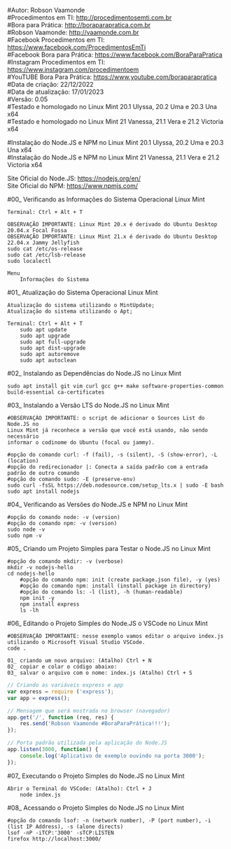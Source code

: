 #Autor: Robson Vaamonde<br>
#Procedimentos em TI: http://procedimentosemti.com.br<br>
#Bora para Prática: http://boraparapratica.com.br<br>
#Robson Vaamonde: http://vaamonde.com.br<br>
#Facebook Procedimentos em TI: https://www.facebook.com/ProcedimentosEmTi<br>
#Facebook Bora para Prática: https://www.facebook.com/BoraParaPratica<br>
#Instagram Procedimentos em TI: https://www.instagram.com/procedimentoem<br>
#YouTUBE Bora Para Prática: https://www.youtube.com/boraparapratica<br>
#Data de criação: 22/12/2022<br>
#Data de atualização: 17/01/2023<br>
#Versão: 0.05<br>
#Testado e homologado no Linux Mint 20.1 Ulyssa, 20.2 Uma e 20.3 Una x64<br>
#Testado e homologado no Linux Mint 21 Vanessa, 21.1 Vera e 21.2 Victoria x64

#Instalação do Node.JS e NPM no Linux Mint 20.1 Ulyssa, 20.2 Uma e 20.3 Una x64<br>
#Instalação do Node.JS e NPM no Linux Mint 21 Vanessa, 21.1 Vera e 21.2 Victoria x64

Site Oficial do Node.JS: https://nodejs.org/en/<br>
Site Oficial do NPM: https://www.npmjs.com/

#00_ Verificando as Informações do Sistema Operacional Linux Mint<br>

	Terminal: Ctrl + Alt + T

	OBSERVAÇÃO IMPORTANTE: Linux Mint 20.x é derivado do Ubuntu Desktop 20.04.x Focal Fossa 
	OBSERVAÇÃO IMPORTANTE: Linux Mint 21.x é derivado do Ubuntu Desktop 22.04.x Jammy Jellyfish
	sudo cat /etc/os-release
	sudo cat /etc/lsb-release
	sudo localectl

	Menu
		Informações do Sistema

#01_ Atualização do Sistema Operacional Linux Mint<br>

	Atualização do sistema utilizando o MintUpdate;
	Atualização do sistema utilizando o Apt;

	Terminal: Ctrl + Alt + T
		sudo apt update
		sudo apt upgrade
		sudo apt full-upgrade
		sudo apt dist-upgrade
		sudo apt autoremove
		sudo apt autoclean

#02_ Instalando as Dependências do Node.JS no Linux Mint<br>

	sudo apt install git vim curl gcc g++ make software-properties-common build-essential ca-certificates

#03_ Instalando a Versão LTS do Node.JS no Linux Mint<br>

	#OBSERVAÇÃO IMPORTANTE: o script de adicionar o Sources List do Node.JS no
	Linux Mint já reconhece a versão que você está usando, não sendo necessário
	informar o codinome do Ubuntu (focal ou jammy).
	
	#opção do comando curl: -f (fail), -s (silent), -S (show-error), -L (location)
	#opção do redirecionador |: Conecta a saída padrão com a entrada padrão de outro comando
	#opção do comando sudo: -E (preserve-env)
	sudo curl -fsSL https://deb.nodesource.com/setup_lts.x | sudo -E bash
	sudo apt install nodejs

#04_ Verificando as Versões do Node.JS e NPM no Linux Mint<br>

	#opção do comando node: -v (version)
	#opção do comando npm: -v (version)
	sudo node -v
	sudo npm -v

#05_ Criando um Projeto Simples para Testar o Node.JS no Linux Mint<br>

	#opção do comando mkdir: -v (verbose)
	mkdir -v nodejs-hello
	cd nodejs-hello
		#opção do comando npm: init (create package.json file), -y (yes)
		#opção do comando npm: install (install package in directory)
		#opção do comando ls: -l (list), -h (human-readable)
		npm init -y
		npm install express
		ls -lh

#06_ Editando o Projeto Simples do Node.JS o VSCode no Linux Mint<br>

	#OBSERVAÇÃO IMPORTANTE: nesse exemplo vamos editar o arquivo index.js
	utilizando o Microsoft Visual Studio VSCode.
	code .

	01_ criando um novo arquivo: (Atalho) Ctrl + N
	02_ copiar e colar o código abaixo: 
	03_ salvar o arquivo com o nome: index.js (Atalho) Ctrl + S

```js
// Criando as variáveis express e app
var express = require ('express'); 
var app = express();

// Mensagem que será mostrada no browser (navegador) 
app.get('/', function (req, res) {
	res.send('Robson Vaamonde #BoraParaPrática!!!');
});

// Porta padrão utilizada pela aplicação do Node.JS
app.listen(3000, function() {
	console.log('Aplicativo de exemplo ouvindo na porta 3000');
});
```

#07_ Executando o Projeto Simples do Node.JS no Linux Mint<br>

	Abrir o Terminal do VSCode: (Atalho): Ctrl + J
		node index.js

#08_ Acessando o Projeto Simples do Node.JS no Linux Mint<br>

	#opção do comando lsof: -n (network number), -P (port number), -i (list IP Address), -s (alone directs)
	lsof -nP -iTCP:'3000' -sTCP:LISTEN
	firefox http://localhost:3000/